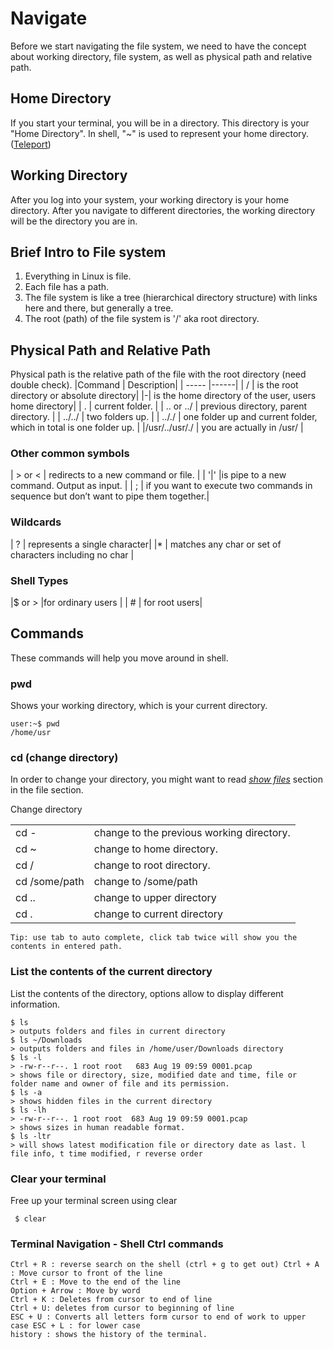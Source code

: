 # Navigate
Before we start navigating the file system, we need to have the concept about working directory, file system, as well as physical path and relative path.

## Home Directory
If you start your terminal, you will be in a directory. This directory is your "Home Directory". 
In shell, "~" is used to represent your home directory. 
([Teleport](http://www.linfo.org/home_directory.html))

## Working Directory
After you log into your system, your working directory is your home directory. 
After you navigate to different directories, the working directory will be the directory you are in.   

## Brief Intro to File system
1. Everything in Linux is file.
2. Each file has a path.
3. The file system is like a tree (hierarchical directory structure) with links here and there, but generally a tree.
4. The root (path) of the file system is '/' aka root directory.

## Physical Path and Relative Path
Physical path is the relative path of the file with the root directory (need double check).
|Command | Description|
| ----- |------|
| / | is the root directory or absolute directory|
|-| is the home directory of the user, users home directory|
| . | current folder. |
| .. or ../ | previous directory, parent directory. |
| ../../ | two folders up. |
| .././ | one folder up and current folder, which in total is one folder up. |
|/usr/../usr/./ | you are actually in /usr/ |

### Other common symbols
| > or < | redirects to a new command or file. |
| '|' |is pipe to a new command. Output as input. |
| ; | if you want to execute two commands in sequence but don’t want to pipe them together.|

### Wildcards
| ? | represents a single character|
|* | matches any char or set of characters including no char |
### Shell Types
|$ or > |for ordinary users |
| # | for root users|

## Commands
These commands will help you move around in shell.
### pwd
Shows your working directory, which is your current directory.

```
user:~$ pwd
/home/usr
```

### cd (change directory)
In order to change your directory, you might want to read [_show files_](./file.md/#show-files) section in the file section.

Change directory

| | |
|-|-|
| cd - | change to the previous working directory. |
| cd ~ | change to home directory. |
| cd / | change to root directory. |
| cd /some/path | change to /some/path |
| cd .. | change to upper directory |
| cd . | change to current directory |


```
Tip: use tab to auto complete, click tab twice will show you the contents in entered path.
```

### List the contents of the current directory 
List the contents of the directory, options allow to display different information.

```
$ ls
> outputs folders and files in current directory   
$ ls ~/Downloads
> outputs folders and files in /home/user/Downloads directory    
$ ls -l 
> -rw-r--r--. 1 root root   683 Aug 19 09:59 0001.pcap
> shows file or directory, size, modified date and time, file or folder name and owner of file and its permission.   
$ ls -a 
> shows hidden files in the current directory 
$ ls -lh 
> -rw-r--r--. 1 root root  683 Aug 19 09:59 0001.pcap
> shows sizes in human readable format.
$ ls -ltr
> will shows latest modification file or directory date as last. l file info, t time modified, r reverse order
```

### Clear your terminal 
Free up your terminal screen using clear
```
 $ clear
```

### Terminal Navigation - Shell Ctrl commands
```
Ctrl + R : reverse search on the shell (ctrl + g to get out) Ctrl + A : Move cursor to front of the line
Ctrl + E : Move to the end of the line
Option + Arrow : Move by word
Ctrl + K : Deletes from cursor to end of line
Ctrl + U: deletes from cursor to beginning of line
ESC + U : Converts all letters form cursor to end of work to upper case ESC + L : for lower case
history : shows the history of the terminal.
```

